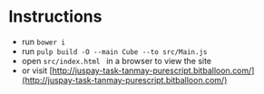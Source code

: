 # Instructions

- run `bower i`
- run `pulp build -O --main Cube --to src/Main.js `
- open `src/index.html ` in a browser to view the site
- or visit [http://juspay-task-tanmay-purescript.bitballoon.com/](http://juspay-task-tanmay-purescript.bitballoon.com/)